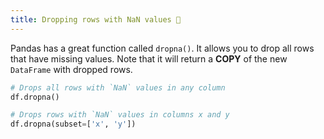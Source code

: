 ```yaml
---
title: Dropping rows with NaN values 🦷
---
```


Pandas has a great function called `dropna()`. It allows you to drop all rows that have missing values. Note that it will return a **COPY** of the new `DataFrame` with dropped rows.

```python
# Drops all rows with `NaN` values in any column
df.dropna()

# Drops rows with `NaN` values in columns x and y
df.dropna(subset=['x', 'y'])
```
